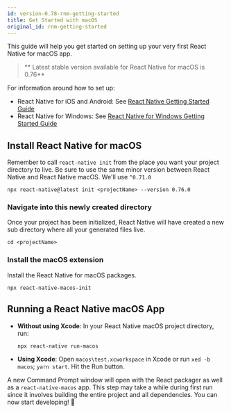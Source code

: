 ```yaml
---
id: version-0.78-rnm-getting-started
title: Get Started with macOS
original_id: rnm-getting-started
---
```


This guide will help you get started on setting up your very first React Native for macOS app.

>** Latest stable version available for React Native for macOS is 0.76**

For information around how to set up:
- React Native for iOS and Android: See [React Native Getting Started Guide](https://reactnative.dev/docs/getting-started)
- React Native for Windows: See [React Native for Windows Getting Started Guide](https://microsoft.github.io/react-native-windows/docs/getting-started)

## Install React Native for macOS

Remember to call `react-native init` from the place you want your project directory to live. Be sure to use the same minor version between React Native and React Native macOS. We'll use `^0.71.0`

```
npx react-native@latest init <projectName> --version 0.76.0
```

### Navigate into this newly created directory

Once your project has been initialized, React Native will have created a new sub directory where all your generated files live.

```
cd <projectName>
```

### Install the macOS extension

Install the React Native for macOS packages.

```
npx react-native-macos-init
```

## Running a React Native macOS App

- **Without using Xcode**:
  In your React Native macOS project directory, run:

  ```
  npx react-native run-macos
  ```

- **Using Xcode**:
  Open `macos\test.xcworkspace` in Xcode or run `xed -b macos`; `yarn start`. Hit the Run button.

A new Command Prompt window will open with the React packager as well as a `react-native-macos` app. This step may take a while during first run since it involves building the entire project and all dependencies. You can now start developing! 🎉
